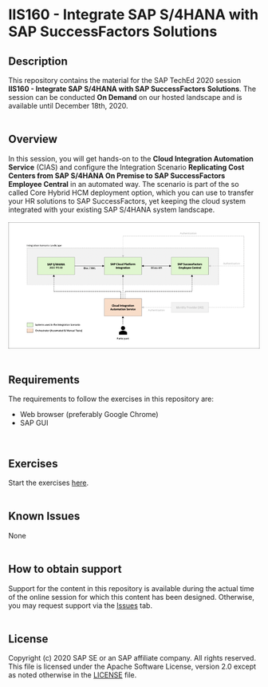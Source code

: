 # IIS160 - Integrate SAP S/4HANA with SAP SuccessFactors Solutions

## Description

This repository contains the material for the SAP TechEd 2020 session **IIS160 - Integrate SAP S/4HANA with SAP SuccessFactors Solutions**. The session can be conducted **On Demand** on our hosted landscape and is available until December 18th, 2020.<br><br>

## Overview

In this session, you will get hands-on to the **Cloud Integration Automation Service** (CIAS) and configure the Integration Scenario **Replicating Cost Centers from SAP S/4HANA On Premise to SAP SuccessFactors Employee Central** in an automated way. The scenario is part of the so called Core Hybrid HCM deployment option, which you can use to transfer your HR solutions to SAP SuccessFactors, yet keeping the cloud system integrated with your existing SAP S/4HANA system landscape.<br><br>
![](exercises/images/Landscape.png)<br><br>


## Requirements

The requirements to follow the exercises in this repository are:

- Web browser (preferably Google Chrome)
- SAP GUI

<br>

## Exercises

Start the exercises [here](exercises/README.md).<br><br>

## Known Issues

None<br><br>

## How to obtain support

Support for the content in this repository is available during the actual time of the online session for which this content has been designed. Otherwise, you may request support via the [Issues](../../issues) tab.<br><br>

## License
Copyright (c) 2020 SAP SE or an SAP affiliate company. All rights reserved. This file is licensed under the Apache Software License, version 2.0 except as noted otherwise in the [LICENSE](LICENSES/Apache-2.0.txt) file.
